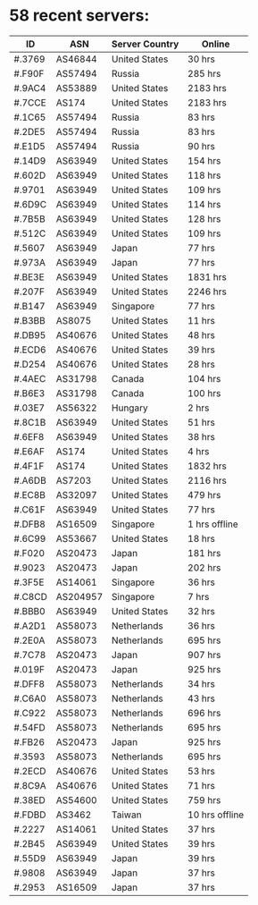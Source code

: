 # 58 recent servers:

| ID | ASN | Server Country | Online |
| ------ | ------ | ------ | ------ |
| #.3769 | AS46844 | United States | 30 hrs |
| #.F90F | AS57494 | Russia | 285 hrs |
| #.9AC4 | AS53889 | United States | 2183 hrs |
| #.7CCE | AS174 | United States | 2183 hrs |
| #.1C65 | AS57494 | Russia | 83 hrs |
| #.2DE5 | AS57494 | Russia | 83 hrs |
| #.E1D5 | AS57494 | Russia | 90 hrs |
| #.14D9 | AS63949 | United States | 154 hrs |
| #.602D | AS63949 | United States | 118 hrs |
| #.9701 | AS63949 | United States | 109 hrs |
| #.6D9C | AS63949 | United States | 114 hrs |
| #.7B5B | AS63949 | United States | 128 hrs |
| #.512C | AS63949 | United States | 109 hrs |
| #.5607 | AS63949 | Japan | 77 hrs |
| #.973A | AS63949 | Japan | 77 hrs |
| #.BE3E | AS63949 | United States | 1831 hrs |
| #.207F | AS63949 | United States | 2246 hrs |
| #.B147 | AS63949 | Singapore | 77 hrs |
| #.B3BB | AS8075 | United States | 11 hrs |
| #.DB95 | AS40676 | United States | 48 hrs |
| #.ECD6 | AS40676 | United States | 39 hrs |
| #.D254 | AS40676 | United States | 28 hrs |
| #.4AEC | AS31798 | Canada | 104 hrs |
| #.B6E3 | AS31798 | Canada | 100 hrs |
| #.03E7 | AS56322 | Hungary | 2 hrs |
| #.8C1B | AS63949 | United States | 51 hrs |
| #.6EF8 | AS63949 | United States | 38 hrs |
| #.E6AF | AS174 | United States | 4 hrs |
| #.4F1F | AS174 | United States | 1832 hrs |
| #.A6DB | AS7203 | United States | 2116 hrs |
| #.EC8B | AS32097 | United States | 479 hrs |
| #.C61F | AS63949 | United States | 77 hrs |
| #.DFB8 | AS16509 | Singapore | 1 hrs offline |
| #.6C99 | AS53667 | United States | 18 hrs |
| #.F020 | AS20473 | Japan | 181 hrs |
| #.9023 | AS20473 | Japan | 202 hrs |
| #.3F5E | AS14061 | Singapore | 36 hrs |
| #.C8CD | AS204957 | Singapore | 7 hrs |
| #.BBB0 | AS63949 | United States | 32 hrs |
| #.A2D1 | AS58073 | Netherlands | 36 hrs |
| #.2E0A | AS58073 | Netherlands | 695 hrs |
| #.7C78 | AS20473 | Japan | 907 hrs |
| #.019F | AS20473 | Japan | 925 hrs |
| #.DFF8 | AS58073 | Netherlands | 34 hrs |
| #.C6A0 | AS58073 | Netherlands | 43 hrs |
| #.C922 | AS58073 | Netherlands | 696 hrs |
| #.54FD | AS58073 | Netherlands | 695 hrs |
| #.FB26 | AS20473 | Japan | 925 hrs |
| #.3593 | AS58073 | Netherlands | 695 hrs |
| #.2ECD | AS40676 | United States | 53 hrs |
| #.8C9A | AS40676 | United States | 71 hrs |
| #.38ED | AS54600 | United States | 759 hrs |
| #.FDBD | AS3462 | Taiwan | 10 hrs offline |
| #.2227 | AS14061 | United States | 37 hrs |
| #.2B45 | AS63949 | United States | 39 hrs |
| #.55D9 | AS63949 | Japan | 39 hrs |
| #.9808 | AS63949 | Japan | 37 hrs |
| #.2953 | AS16509 | Japan | 37 hrs |

